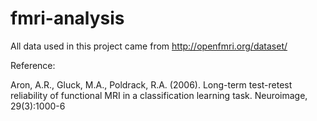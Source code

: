 # fmri-analysis

All data used in this project came from http://openfmri.org/dataset/

Reference:

Aron, A.R., Gluck, M.A., Poldrack, R.A. (2006). Long-term test-retest reliability of functional MRI in a classification learning task. Neuroimage, 29(3):1000-6

